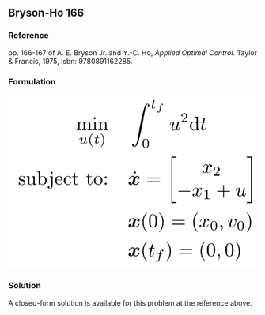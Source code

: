 ## Bryson-Ho 166

### Reference
pp. 166-167 of A. E. Bryson Jr. and Y.-C. Ho, *Applied Optimal Control*. Taylor & Francis, 1975, isbn: 9780891162285.

### Formulation
![formulation](assets/formulation.svg)

### Solution
A closed-form solution is available for this problem at the reference above.